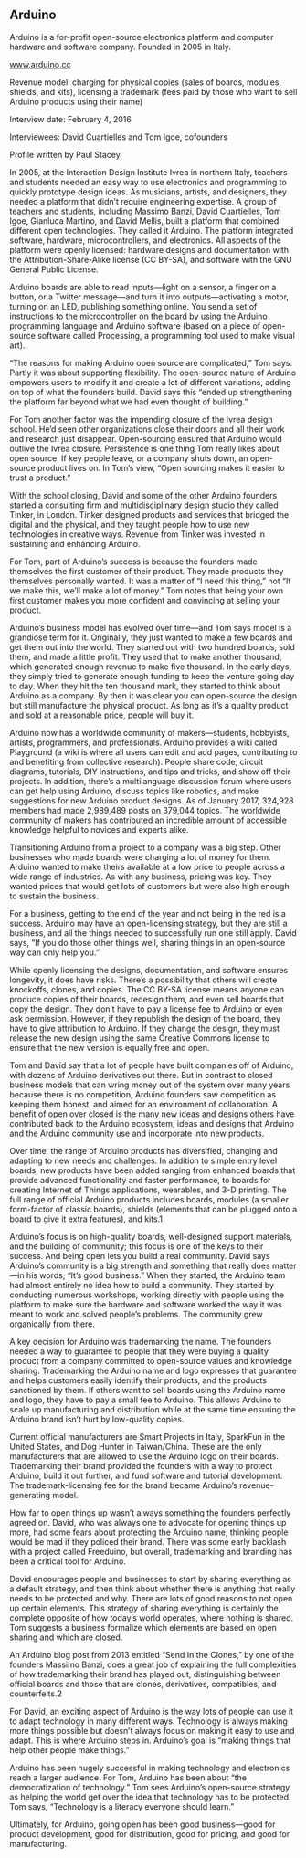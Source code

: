 ## Arduino
Arduino is a for-profit open-source electronics platform and computer hardware and software company. Founded in 2005 in Italy.

www.arduino.cc

Revenue model: charging for physical copies (sales of boards, modules, shields, and kits), licensing a trademark (fees paid by those who want to sell Arduino products using their name)

Interview date: February 4, 2016

Interviewees: David Cuartielles and Tom Igoe, cofounders

Profile written by Paul Stacey

In 2005, at the Interaction Design Institute Ivrea in northern Italy, teachers and students needed an easy way to use electronics and programming to quickly prototype design ideas. As musicians, artists, and designers, they needed a platform that didn’t require engineering expertise. A group of teachers and students, including Massimo Banzi, David Cuartielles, Tom Igoe, Gianluca Martino, and David Mellis, built a platform that combined different open technologies. They called it Arduino. The platform integrated software, hardware, microcontrollers, and electronics. All aspects of the platform were openly licensed: hardware designs and documentation with the Attribution-Share-Alike license (CC BY-SA), and software with the GNU General Public License.

Arduino boards are able to read inputs—light on a sensor, a finger on a button, or a Twitter message—and turn it into outputs—activating a motor, turning on an LED, publishing something online. You send a set of instructions to the microcontroller on the board by using the Arduino programming language and Arduino software (based on a piece of open-source software called Processing, a programming tool used to make visual art).

“The reasons for making Arduino open source are complicated,” Tom says. Partly it was about supporting flexibility. The open-source nature of Arduino empowers users to modify it and create a lot of different variations, adding on top of what the founders build. David says this “ended up strengthening the platform far beyond what we had even thought of building.”

For Tom another factor was the impending closure of the Ivrea design school. He’d seen other organizations close their doors and all their work and research just disappear. Open-sourcing ensured that Arduino would outlive the Ivrea closure. Persistence is one thing Tom really likes about open source. If key people leave, or a company shuts down, an open-source product lives on. In Tom’s view, “Open sourcing makes it easier to trust a
product.”

With the school closing, David and some of the other Arduino founders started a consulting firm and multidisciplinary design studio they called Tinker, in London. Tinker designed products and services that bridged the digital and the physical, and they taught people how to use new technologies in creative ways. Revenue from Tinker was invested in sustaining and enhancing Arduino.

For Tom, part of Arduino’s success is because the founders made themselves the first customer of their product. They made products they themselves personally wanted. It was a matter of “I need this thing,” not “If we make this, we’ll make a lot of money.” Tom notes that being your own first customer makes you more confident and convincing at selling your product.

Arduino’s business model has evolved over time—and Tom says model is a grandiose term for it. Originally, they just wanted to make a few boards and get them out into the world. They started out with two hundred boards, sold them, and made a little profit. They used that to make another thousand, which generated enough revenue to make five thousand. In the early days, they simply tried to generate enough funding to keep the venture going day to day. When they hit the ten thousand mark, they started to think about Arduino as a company. By then it was clear you can open-source the design but still manufacture the physical product. As long as it’s a quality product and sold at a reasonable price, people will buy it.

Arduino now has a worldwide community of makers—students, hobbyists, artists, programmers, and professionals. Arduino provides a wiki called Playground (a wiki is where all users can edit and add pages, contributing to and benefiting from collective research). People share code, circuit diagrams, tutorials, DIY instructions, and tips and tricks, and show off their projects. In addition, there’s a multilanguage discussion forum where users can get help using Arduino, discuss topics like robotics, and make suggestions for new Arduino product designs. As of January 2017, 324,928 members had made 2,989,489 posts on 379,044 topics. The worldwide community of makers has contributed an incredible amount of accessible knowledge helpful to novices and experts alike.

Transitioning Arduino from a project to a company was a big step. Other businesses who made boards were charging a lot of money for them. Arduino wanted to make theirs available at a low price to people across a wide range of industries. As with any business, pricing was key. They wanted prices that would get lots of customers but were also high enough to sustain the business.

For a business, getting to the end of the year and not being in the red is a success. Arduino may have an open-licensing strategy, but they are still a business, and all the things needed to successfully run one still apply. David says, “If you do those other things well, sharing things in an open-source way can only help you.”

While openly licensing the designs, documentation, and software ensures longevity, it does have risks. There’s a possibility that others will create knockoffs, clones, and copies. The CC BY-SA license means anyone can produce copies of their boards, redesign them, and even sell boards that copy the design. They don’t have to pay a license fee to Arduino or even ask permission. However, if they republish the design of the board, they have to give attribution to Arduino. If they change the design, they must release the new design using the same Creative Commons license to ensure that the new version is equally free and open.

Tom and David say that a lot of people have built companies off of Arduino, with dozens of Arduino derivatives out there. But in contrast to closed business models that can wring money out of the system over many years because there is no competition, Arduino founders saw competition as keeping them honest, and aimed for an environment of collaboration. A benefit of open over closed is the many new ideas and designs others have contributed back to the Arduino ecosystem, ideas and designs that Arduino and the Arduino community use and incorporate into new products.

Over time, the range of Arduino products has diversified, changing and adapting to new needs and challenges. In addition to simple entry level boards, new products have been added ranging from enhanced boards that provide advanced functionality and faster performance, to boards for creating Internet of Things applications, wearables, and 3-D printing. The full range of official Arduino products includes boards, modules (a smaller form-factor of classic boards), shields (elements that can be plugged onto a board to give it extra features), and kits.1

Arduino’s focus is on high-quality boards, well-designed support materials, and the building of community; this focus is one of the keys to their success. And being open lets you build a real community. David says Arduino’s community is a big strength and something that really does matter—in his words, “It’s good business.” When they started, the Arduino team had almost entirely no idea how to build a community. They started by conducting numerous workshops, working directly with people using the platform to make sure the hardware and software worked the way it was meant to work and solved people’s problems. The community grew organically from there.

A key decision for Arduino was trademarking the name. The founders needed a way to guarantee to people that they were buying a quality product from a company committed to open-source values and knowledge sharing. Trademarking the Arduino name and logo expresses that guarantee and helps customers easily identify their products, and the products sanctioned by them. If others want to sell boards using the Arduino name and logo, they have to pay a small fee to Arduino. This allows Arduino to scale up manufacturing and distribution while at the same time ensuring the Arduino brand isn’t hurt by low-quality copies.

Current official manufacturers are Smart Projects in Italy, SparkFun in the United States, and Dog Hunter in Taiwan/China. These are the only manufacturers that are allowed to use the Arduino logo on their boards. Trademarking their brand provided the founders with a way to protect Arduino, build it out further, and fund software and tutorial development. The trademark-licensing fee for the brand became Arduino’s revenue-generating model.

How far to open things up wasn’t always something the founders perfectly agreed on. David, who was always one to advocate for opening things up more, had some fears about protecting the Arduino name, thinking people would be mad if they policed their brand. There was some early backlash with a project called Freeduino, but overall, trademarking and branding has been a critical tool for Arduino.

David encourages people and businesses to start by sharing everything as a default strategy, and then think about whether there is anything that really needs to be protected and why. There are lots of good reasons to not open up certain elements. This strategy of sharing everything is certainly the complete opposite of how today’s world operates, where nothing is shared. Tom suggests a business formalize which elements are based on open sharing and which are closed.

An Arduino blog post from 2013 entitled “Send In the Clones,” by one of the founders Massimo Banzi, does a great job of explaining the full complexities of how trademarking their brand has played out, distinguishing between official boards and those that are clones, derivatives, compatibles, and counterfeits.2

For David, an exciting aspect of Arduino is the way lots of people can use it to adapt technology in many different ways. Technology is always making more things possible but doesn’t always focus on making it easy to use and adapt. This is where Arduino steps in. Arduino’s goal is “making things that help other people make things.”

Arduino has been hugely successful in making technology and electronics reach a larger audience. For Tom, Arduino has been about “the democratization of technology.” Tom sees Arduino’s open-source strategy as helping the world get over the idea that technology has to be protected. Tom says, “Technology is a literacy everyone should learn.”

Ultimately, for Arduino, going open has been good business—good for product development, good for distribution, good for pricing, and good for manufacturing.
